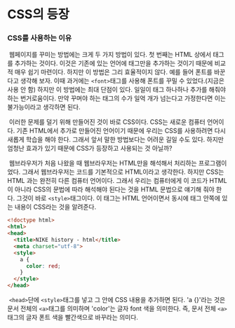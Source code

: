 # CSS의 등장



### CSS를 사용하는 이유

​	웹페이지를 꾸미는 방법에는 크게 두 가지 방법이 있다. 첫 번째는 HTML 상에서 태그를 추가하는 것이다. 이것은 기존에 있는 언어에 태그만을 추가하는 것이기 때문에 비교적 매우 쉽기 마련이다. 하지만 이 방법은 그리 효율적이지 않다. 예를 들어 폰트를 바꾼다고 생각해 보자. 이때 과거에는 `<font>`태그를 사용해 폰트를 꾸밀 수 있었다.(지금은 사용 안 함) 하지만 이 방법에는 최대 단점이 있다. 일일이 태그 하나하나 추가를 해줘야 하는 번거로움이다. 만약 꾸며야 하는 태그의 수가 일억 개가 넘는다고 가정한다면 이는 불가능이라고 생각하면 된다.

​	이러한 문제를 덜기 위해 만들어진 것이 바로 CSS이다. CSS는 새로운 컴퓨터 언어이다. 기존 HTML에서 추가로 만들어진 언어이기 때문에 우리는 CSS를 사용하려면 다시 새롭게 학습을 해야 한다. 그래서 앞서 말한 방법보다는 어려운 길일 수도 있다. 하지만 엄청난 효과가 있기 때문에 CSS가 등장하고 사용되는 것 아닐까?

​	웹브라우저가 처음 나왔을 때 웹브라우저는 HTML만을 해석해서 처리하는 프로그램이었다. 그래서 웹브라우저는 코드를 기본적으로 HTML이라고 생각한다. 하지만 CSS는 HTML 과는 완전히 다른 컴퓨터 언어이다. 그래서 우리는 컴퓨터에게 이 코드가 HTML이 아니라 CSS의 문법에 따라 해석해야 된다는 것을 HTML 문법으로 얘기해 줘야 한다. 그것이 바로 `<style>`태그이다. 이 태그는 HTML 언어이면서 동시에 태그 안쪽에 있는 내용이 CSS라는 것을 알려준다.

```html
<!doctype html>
<html>
<head>
  <title>NIKE history - html</title>
  <meta charset="utf-8">
  <style>
    a {
      color: red;
    }
  </style>
</head>
```

​	`<head>`단에 `<style>`태그를 넣고 그 안에 CSS 내용을 추가하면 된다. 'a {}'라는 것은 문서 전체의 `<a>`태그를 의미하며 'color'는 글자 font 색을 의미한다. 즉, 문서 전체 `<a>`태그의 글자 폰트 색을 빨간색으로 바꾸라는 의미다.

​	